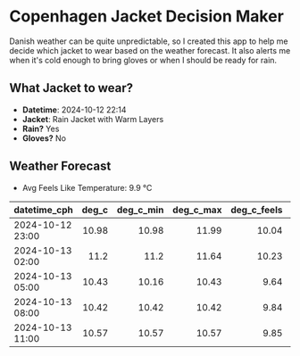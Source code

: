 
# Copenhagen Jacket Decision Maker

Danish weather can be quite unpredictable, so I created this app to help me decide which jacket to wear based on the weather forecast. 
It also alerts me when it's cold enough to bring gloves or when I should be ready for rain.

## What Jacket to wear?

- **Datetime**: 2024-10-12 22:14
- **Jacket**: Rain Jacket with Warm Layers
- **Rain?** Yes
- **Gloves?** No

## Weather Forecast
- Avg Feels Like Temperature: 9.9 °C

| datetime_cph     |   deg_c |   deg_c_min |   deg_c_max |   deg_c_feels | weather   | wind   | rain   |
|:-----------------|--------:|------------:|------------:|--------------:|:----------|:-------|:-------|
| 2024-10-12 23:00 |   10.98 |       10.98 |       11.99 |         10.04 | Clouds    | High   | None   |
| 2024-10-13 02:00 |   11.2  |       11.2  |       11.64 |         10.23 | Clouds    | High   | None   |
| 2024-10-13 05:00 |   10.43 |       10.16 |       10.43 |          9.64 | Rain      | Medium | Low    |
| 2024-10-13 08:00 |   10.42 |       10.42 |       10.42 |          9.84 | Rain      | Medium | Medium |
| 2024-10-13 11:00 |   10.57 |       10.57 |       10.57 |          9.85 | Rain      | Low    | Low    |
        